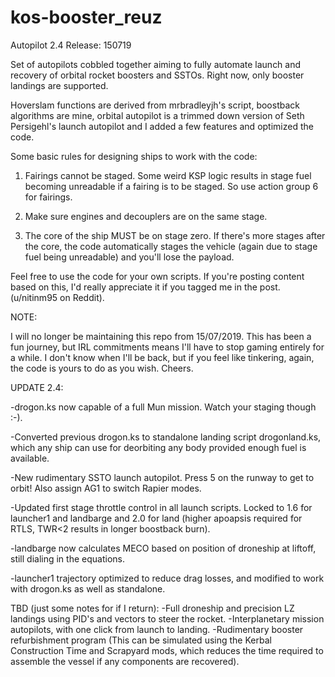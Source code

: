 # kos-booster_reuz
Autopilot 2.4
Release: 150719

Set of autopilots cobbled together aiming to fully automate launch and recovery of orbital rocket boosters and SSTOs. Right now, only booster landings are supported.

Hoverslam functions are derived from mrbradleyjh's script, boostback algorithms are mine, orbital autopilot is a trimmed down version of Seth Persigehl's launch autopilot and I added a few features and optimized the code.

Some basic rules for designing ships to work with the code:

1. Fairings cannot be staged. Some weird KSP logic results in stage fuel becoming unreadable if a fairing is to be staged. So use action group 6 for fairings.

2. Make sure engines and decouplers are on the same stage.

3. The core of the ship MUST be on stage zero. If there's more stages after the core, the code automatically stages the vehicle (again due to stage fuel being unreadable) and you'll lose the payload.

Feel free to use the code for your own scripts. If you're posting content based on this, I'd really appreciate it if you tagged me in the post. (u/nitinm95 on Reddit).

NOTE:

I will no longer be maintaining this repo from 15/07/2019. This has been a fun journey, but IRL commitments means I'll have to stop gaming entirely for a while. I don't know when I'll be back, but if you feel like tinkering, again, the code is yours to do as you wish. Cheers.

UPDATE 2.4:

-drogon.ks now capable of a full Mun mission. Watch your staging though :-).

-Converted previous drogon.ks to standalone landing script drogonland.ks, which any ship can use for deorbiting any body provided enough fuel is available.

-New rudimentary SSTO launch autopilot. Press 5 on the runway to get to orbit! Also assign AG1 to switch Rapier modes.

-Updated first stage throttle control in all launch scripts. Locked to 1.6 for launcher1 and landbarge and 2.0 for land (higher apoapsis required for RTLS, TWR<2 results in longer boostback burn).

-landbarge now calculates MECO based on position of droneship at liftoff, still dialing in the equations.

-launcher1 trajectory optimized to reduce drag losses, and modified to work with drogon.ks as well as standalone.

TBD (just some notes for if I return):
-Full droneship and precision LZ landings using PID's and vectors to steer the rocket.
-Interplanetary mission autopilots, with one click from launch to landing.
-Rudimentary booster refurbishment program (This can be simulated using the Kerbal Construction Time and Scrapyard mods, which reduces the time required to assemble the vessel if any components are recovered).
